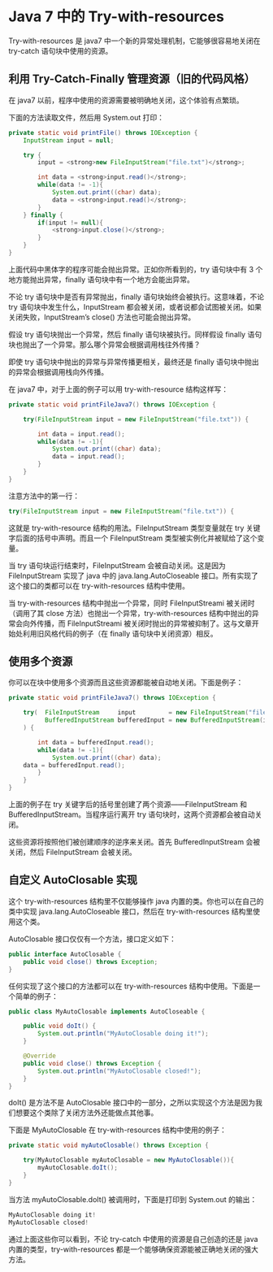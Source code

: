 # Java 7 中的 Try-with-resources

Try-with-resources 是 java7 中一个新的异常处理机制，它能够很容易地关闭在 try-catch 语句块中使用的资源。

## 利用 Try-Catch-Finally 管理资源（旧的代码风格）

在 java7 以前，程序中使用的资源需要被明确地关闭，这个体验有点繁琐。

下面的方法读取文件，然后用 System.out 打印：

```java
private static void printFile() throws IOException {
    InputStream input = null;

    try {
        input = <strong>new FileInputStream("file.txt")</strong>;

        int data = <strong>input.read()</strong>;
        while(data != -1){
            System.out.print((char) data);
            data = <strong>input.read()</strong>;
        }
    } finally {
        if(input != null){
            <strong>input.close()</strong>;
        }
    }
}
```


上面代码中黑体字的程序可能会抛出异常。正如你所看到的，try 语句块中有 3 个地方能抛出异常，finally 语句块中有一个地方会能出异常。

不论 try 语句块中是否有异常抛出，finally 语句块始终会被执行。这意味着，不论 try 语句块中发生什么，InputStream 都会被关闭，或者说都会试图被关闭。如果关闭失败，InputStream’s close() 方法也可能会抛出异常。

假设 try 语句块抛出一个异常，然后 finally 语句块被执行。同样假设 finally 语句块也抛出了一个异常。那么哪个异常会根据调用栈往外传播？

即使 try 语句块中抛出的异常与异常传播更相关，最终还是 finally 语句块中抛出的异常会根据调用栈向外传播。

在 java7 中，对于上面的例子可以用 try-with-resource 结构这样写：


```java
private static void printFileJava7() throws IOException {

    try(FileInputStream input = new FileInputStream("file.txt")) {

        int data = input.read();
        while(data != -1){
            System.out.print((char) data);
            data = input.read();
        }
    }
}
```


注意方法中的第一行：

```java
try(FileInputStream input = new FileInputStream("file.txt")) {
```

这就是 try-with-resource 结构的用法。FileInputStream 类型变量就在 try 关键字后面的括号中声明。而且一个 FileInputStream 类型被实例化并被赋给了这个变量。

当 try 语句块运行结束时，FileInputStream 会被自动关闭。这是因为 FileInputStream 实现了 java 中的 java.lang.AutoCloseable 接口。所有实现了这个接口的类都可以在 try-with-resources 结构中使用。

当 try-with-resources 结构中抛出一个异常，同时 FileInputStreami 被关闭时（调用了其 close 方法）也抛出一个异常，try-with-resources 结构中抛出的异常会向外传播，而 FileInputStreami 被关闭时抛出的异常被抑制了。这与文章开始处利用旧风格代码的例子（在 finally 语句块中关闭资源）相反。

## 使用多个资源

你可以在块中使用多个资源而且这些资源都能被自动地关闭。下面是例子：

```java
private static void printFileJava7() throws IOException {

    try(  FileInputStream     input         = new FileInputStream("file.txt");
          BufferedInputStream bufferedInput = new BufferedInputStream(input)
    ) {

        int data = bufferedInput.read();
        while(data != -1){
            System.out.print((char) data);
    data = bufferedInput.read();
        }
    }
}
```

上面的例子在 try 关键字后的括号里创建了两个资源——FileInputStream 和 BufferedInputStream。当程序运行离开 try 语句块时，这两个资源都会被自动关闭。

这些资源将按照他们被创建顺序的逆序来关闭。首先 BufferedInputStream 会被关闭，然后 FileInputStream 会被关闭。

## 自定义 AutoClosable 实现

这个 try-with-resources 结构里不仅能够操作 java 内置的类。你也可以在自己的类中实现 java.lang.AutoCloseable 接口，然后在 try-with-resources 结构里使用这个类。

AutoClosable 接口仅仅有一个方法，接口定义如下：

```java
public interface AutoClosable {
    public void close() throws Exception;
}
```

任何实现了这个接口的方法都可以在 try-with-resources 结构中使用。下面是一个简单的例子：

```java
public class MyAutoClosable implements AutoCloseable {

    public void doIt() {
        System.out.println("MyAutoClosable doing it!");
    }

    @Override
    public void close() throws Exception {
        System.out.println("MyAutoClosable closed!");
    }
}
```

doIt() 是方法不是 AutoClosable 接口中的一部分，之所以实现这个方法是因为我们想要这个类除了关闭方法外还能做点其他事。

下面是 MyAutoClosable 在 try-with-resources 结构中使用的例子：

```java
private static void myAutoClosable() throws Exception {

    try(MyAutoClosable myAutoClosable = new MyAutoClosable()){
        myAutoClosable.doIt();
    }
}
```
当方法 myAutoClosable.doIt() 被调用时，下面是打印到 System.out 的输出：

```java
MyAutoClosable doing it!
MyAutoClosable closed!
```

通过上面这些你可以看到，不论 try-catch 中使用的资源是自己创造的还是 java 内置的类型，try-with-resources 都是一个能够确保资源能被正确地关闭的强大方法。





